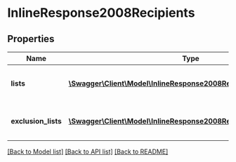 # InlineResponse2008Recipients

## Properties
Name | Type | Description | Notes
------------ | ------------- | ------------- | -------------
**lists** | [**\Swagger\Client\Model\InlineResponse2008RecipientsLists[]**](InlineResponse2008RecipientsLists.md) | Lists included in the campaign | 
**exclusion_lists** | [**\Swagger\Client\Model\InlineResponse2008RecipientsExclusionLists[]**](InlineResponse2008RecipientsExclusionLists.md) | Lists excluded of the campaign | 

[[Back to Model list]](../README.md#documentation-for-models) [[Back to API list]](../README.md#documentation-for-api-endpoints) [[Back to README]](../README.md)


